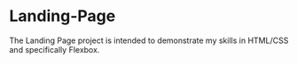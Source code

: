 # Landing-Page
The Landing Page project is intended to demonstrate my skills in HTML/CSS and specifically Flexbox.
